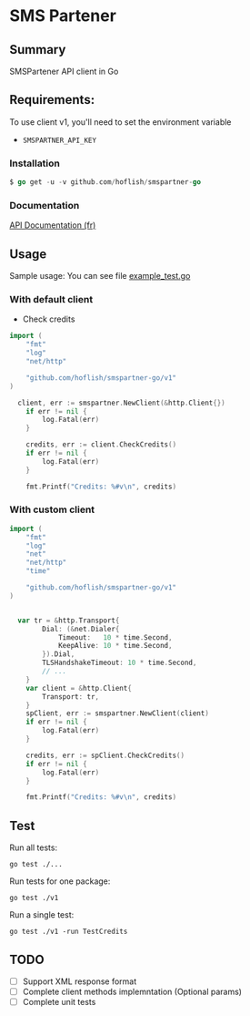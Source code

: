 # SMS Partener

## Summary

SMSPartener API client in Go

## Requirements:

To use client v1, you'll need to set the environment variable

- `SMSPARTNER_API_KEY`

### Installation

```go
$ go get -u -v github.com/hoflish/smspartner-go
```

### Documentation

[API Documentation (fr)](https://my.smspartner.fr/documentation-fr/api/v1)

## Usage

Sample usage: You can see file
[example_test.go](./example_test.go)

### With default client

- Check credits

```go
import (
	"fmt"
	"log"
	"net/http"

	"github.com/hoflish/smspartner-go/v1"
)

  client, err := smspartner.NewClient(&http.Client{})
	if err != nil {
		log.Fatal(err)
	}

	credits, err := client.CheckCredits()
	if err != nil {
		log.Fatal(err)
	}

	fmt.Printf("Credits: %#v\n", credits)
```

### With custom client

```go
import (
	"fmt"
	"log"
	"net"
	"net/http"
	"time"

	"github.com/hoflish/smspartner-go/v1"
)


  var tr = &http.Transport{
		Dial: (&net.Dialer{
			Timeout:   10 * time.Second,
			KeepAlive: 10 * time.Second,
		}).Dial,
		TLSHandshakeTimeout: 10 * time.Second,
		// ...
	}
	var client = &http.Client{
		Transport: tr,
	}
	spClient, err := smspartner.NewClient(client)
	if err != nil {
		log.Fatal(err)
	}

	credits, err := spClient.CheckCredits()
	if err != nil {
		log.Fatal(err)
	}

	fmt.Printf("Credits: %#v\n", credits)
```

## Test

Run all tests:

    go test ./...

Run tests for one package:

    go test ./v1

Run a single test:

    go test ./v1 -run TestCredits

## TODO

- [ ] Support XML response format
- [ ] Complete client methods implemntation (Optional params)
- [ ] Complete unit tests
